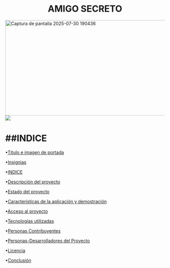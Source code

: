 <h1 align="center" > AMIGO SECRETO </h1>
<img width="1047" height="301" alt="Captura de pantalla 2025-07-30 190436" src="https://github.com/user-attachments/assets/d3b9477d-e6d6-42e4-a268-9a10841b01a4" />
<img src="https://img.shields.io/badge/STATUS-EN%20DESALLO-green"/>
<h1 align="left" > ##INDICE </h1>



•[Título e imagen de portada](#Título-e-imagen-de-portada)

•[Insignias](#insignias)

•[INDICE](#INDICE)

•[Descripción del proyecto](#descripción-del-proyecto)

•[Estado del proyecto](#Estado-del-proyecto)

•[Características de la aplicación y demostración](#Características-de-la-aplicación-y-demostración)

•[Acceso al proyecto](#acceso-proyecto)

•[Tecnologías utilizadas](#tecnologías-utilizadas)

•[Personas Contribuyentes](#personas-contribuyentes)

•[Personas-Desarrolladores del Proyecto](#personas-desarrolladores)

•[Licencia](#licencia)

•[Conclusión](#conclusión)
